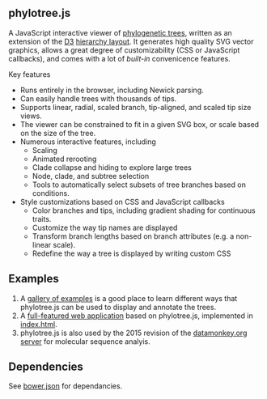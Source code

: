 ## phylotree.js

A JavaScript interactive viewer of [phylogenetic trees](https://en.wikipedia.org/wiki/Phylogenetic_tree), written as an extension of the [D3](http://d3js.org) [hierarchy layout](https://github.com/mbostock/d3/wiki/Hierarchy-Layout). It generates high quality SVG vector graphics, allows a great degree of customizability (CSS or JavaScript callbacks), and comes with a lot of *built-in* convenicence features. 

Key features

* Runs entirely in the browser, including Newick parsing. 
* Can easily handle trees with thousands of tips.
* Supports linear, radial, scaled branch, tip-aligned, and scaled tip size views.
* The viewer can be constrained to fit in a given SVG box, or scale based on the size of the tree.
* Numerous interactive features, including
   * Scaling 
   * Animated rerooting
   * Clade collapse and hiding to explore large trees
   * Node, clade, and subtree selection
   * Tools to automatically select subsets of tree branches based on conditions.
* Style customizations based on CSS and JavaScript callbacks
   * Color branches and tips, including gradient shading for continuous traits. 
   * Customize the way tip names are displayed
   * Transform branch lengths based on branch attributes (e.g. a non-linear scale).
   * Redefine the way a tree is displayed by writing custom CSS
  

## Examples

1. A [gallery of examples](http://bl.ocks.org/spond) is a good place to learn different ways that phylotree.js can be used to display and annotate the trees. 
2. A [full-featured web application](//veg.github.io/phylotree.js/index.html) based on phylotree.js, implemented in [index.html](index.html).
3. phylotree.js is also used by the 2015 revision of the [datamonkey.org server](//test.datamonkey.org) for molecular sequence analyis. 

## Dependencies 

See [bower.json](bower.json) for dependancies. 

